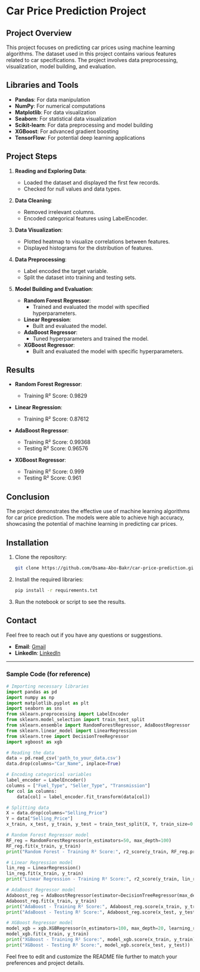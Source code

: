 # Car Price Prediction Project

## Project Overview

This project focuses on predicting car prices using machine learning algorithms. The dataset used in this project contains various features related to car specifications. The project involves data preprocessing, visualization, model building, and evaluation.

## Libraries and Tools

- **Pandas**: For data manipulation
- **NumPy**: For numerical computations
- **Matplotlib**: For data visualization
- **Seaborn**: For statistical data visualization
- **Scikit-learn**: For data preprocessing and model building
- **XGBoost**: For advanced gradient boosting
- **TensorFlow**: For potential deep learning applications

## Project Steps

1. **Reading and Exploring Data**:
    - Loaded the dataset and displayed the first few records.
    - Checked for null values and data types.

2. **Data Cleaning**:
    - Removed irrelevant columns.
    - Encoded categorical features using LabelEncoder.

3. **Data Visualization**:
    - Plotted heatmap to visualize correlations between features.
    - Displayed histograms for the distribution of features.

4. **Data Preprocessing**:
    - Label encoded the target variable.
    - Split the dataset into training and testing sets.

5. **Model Building and Evaluation**:
    - **Random Forest Regressor**:
        - Trained and evaluated the model with specified hyperparameters.
    - **Linear Regression**:
        - Built and evaluated the model.
    - **AdaBoost Regressor**:
        - Tuned hyperparameters and trained the model.
    - **XGBoost Regressor**:
        - Built and evaluated the model with specific hyperparameters.

## Results

- **Random Forest Regressor**:
    - Training R² Score: 0.9829

- **Linear Regression**:
    - Training R² Score: 0.87612

- **AdaBoost Regressor**:
    - Training R² Score: 0.99368
    - Testing R² Score: 0.96576

- **XGBoost Regressor**:
    - Training R² Score: 0.999
    - Testing R² Score: 0.961
    
## Conclusion

The project demonstrates the effective use of machine learning algorithms for car price prediction. The models were able to achieve high accuracy, showcasing the potential of machine learning in predicting car prices.

## Installation

1. Clone the repository:
   ```bash
   git clone https://github.com/Osama-Abo-Bakr/car-price-prediction.git
   ```

2. Install the required libraries:
   ```bash
   pip install -r requirements.txt
   ```

3. Run the notebook or script to see the results.

## Contact

Feel free to reach out if you have any questions or suggestions.

- **Email**: [Gmail](mailto:osamaoabobakr12@gmail.com)
- **LinkedIn**: [LinkedIn](https://linkedin.com/in/osama-abo-bakr-293614259/)

---

### Sample Code (for reference)

```python
# Importing necessary libraries
import pandas as pd
import numpy as np
import matplotlib.pyplot as plt
import seaborn as sns
from sklearn.preprocessing import LabelEncoder
from sklearn.model_selection import train_test_split
from sklearn.ensemble import RandomForestRegressor, AdaBoostRegressor
from sklearn.linear_model import LinearRegression
from sklearn.tree import DecisionTreeRegressor
import xgboost as xgb

# Reading the data
data = pd.read_csv('path_to_your_data.csv')
data.drop(columns="Car_Name", inplace=True)

# Encoding categorical variables
label_encoder = LabelEncoder()
columns = ["Fuel_Type", "Seller_Type", "Transmission"]
for col in columns:
    data[col] = label_encoder.fit_transform(data[col])

# Splitting data
X = data.drop(columns="Selling_Price")
Y = data["Selling_Price"]
x_train, x_test, y_train, y_test = train_test_split(X, Y, train_size=0.7, random_state=42)

# Random Forest Regressor model
RF_reg = RandomForestRegressor(n_estimators=50, max_depth=100)
RF_reg.fit(x_train, y_train)
print("Random Forest - Training R² Score:", r2_score(y_train, RF_reg.predict(x_train)))

# Linear Regression model
lin_reg = LinearRegression()
lin_reg.fit(x_train, y_train)
print("Linear Regression - Training R² Score:", r2_score(y_train, lin_reg.predict(x_train)))

# AdaBoost Regressor model
Adaboost_reg = AdaBoostRegressor(estimator=DecisionTreeRegressor(max_depth=100, min_samples_split=5, min_samples_leaf=6, random_state=42), n_estimators=100, learning_rate=0.2)
Adaboost_reg.fit(x_train, y_train)
print("AdaBoost - Training R² Score:", Adaboost_reg.score(x_train, y_train))
print("AdaBoost - Testing R² Score:", Adaboost_reg.score(x_test, y_test))

# XGBoost Regressor model
model_xgb = xgb.XGBRegressor(n_estimators=100, max_depth=20, learning_rate=0.2, min_child_weight=0.1, random_state=42)
model_xgb.fit(x_train, y_train)
print("XGBoost - Training R² Score:", model_xgb.score(x_train, y_train))
print("XGBoost - Testing R² Score:", model_xgb.score(x_test, y_test))
```

Feel free to edit and customize the README file further to match your preferences and project details.

